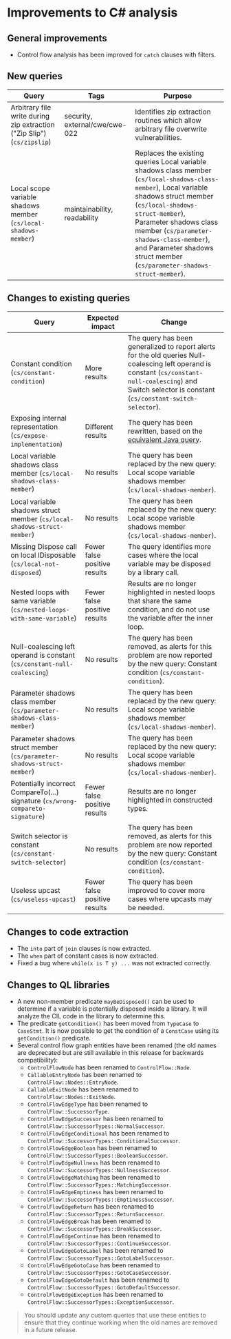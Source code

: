 # Improvements to C# analysis

## General improvements

* Control flow analysis has been improved for `catch` clauses with filters.

## New queries

| **Query**                   | **Tags**  | **Purpose**                                                        |
|-----------------------------|-----------|--------------------------------------------------------------------|
| Arbitrary file write during zip extraction ("Zip Slip") (`cs/zipslip`) | security, external/cwe/cwe-022  | Identifies zip extraction routines which allow arbitrary file overwrite vulnerabilities. |
| Local scope variable shadows member (`cs/local-shadows-member`) | maintainability, readability | Replaces the existing queries Local variable shadows class member (`cs/local-shadows-class-member`), Local variable shadows struct member (`cs/local-shadows-struct-member`), Parameter shadows class member (`cs/parameter-shadows-class-member`), and Parameter shadows struct member (`cs/parameter-shadows-struct-member`). |

## Changes to existing queries

| **Query**                  | **Expected impact**    | **Change**                                                       |
|----------------------------|------------------------|------------------------------------------------------------------|
| Constant condition (`cs/constant-condition`) | More results | The query has been generalized to report alerts for the old queries Null-coalescing left operand is constant (`cs/constant-null-coalescing`) and Switch selector is constant (`cs/constant-switch-selector`). |
| Exposing internal representation (`cs/expose-implementation`) | Different results | The query has been rewritten, based on the [equivalent Java query](https://help.semmle.com/wiki/display/JAVA/Exposing+internal+representation). |
| Local variable shadows class member (`cs/local-shadows-class-member`) | No results | The query has been replaced by the new query: Local scope variable shadows member  (`cs/local-shadows-member`). |
| Local variable shadows struct member (`cs/local-shadows-struct-member`) | No results | The query has been replaced by the new query: Local scope variable shadows member  (`cs/local-shadows-member`). |
| Missing Dispose call on local IDisposable (`cs/local-not-disposed`) | Fewer false positive results | The query identifies more cases where the local variable may be disposed by a library call. |
| Nested loops with same variable (`cs/nested-loops-with-same-variable`) | Fewer false positive results | Results are no longer highlighted in nested loops that share the same condition, and do not use the variable after the inner loop. |
| Null-coalescing left operand is constant (`cs/constant-null-coalescing`) | No results | The query has been removed, as alerts for this problem are now reported by the new query: Constant condition (`cs/constant-condition`). |
| Parameter shadows class member (`cs/parameter-shadows-class-member`) | No results | The query has been replaced by the new query: Local scope variable shadows member  (`cs/local-shadows-member`). |
| Parameter shadows struct member (`cs/parameter-shadows-struct-member`) | No results | The query has been replaced by the new query: Local scope variable shadows member  (`cs/local-shadows-member`). |
| Potentially incorrect CompareTo(...) signature (`cs/wrong-compareto-signature`) | Fewer false positive results | Results are no longer highlighted in constructed types. |
| Switch selector is constant (`cs/constant-switch-selector`) | No results | The query has been removed, as alerts for this problem are now reported by the new query: Constant condition (`cs/constant-condition`). |
| Useless upcast (`cs/useless-upcast`) | Fewer false positive results | The query has been improved to cover more cases where upcasts may be needed. |

## Changes to code extraction

* The `into` part of `join` clauses is now extracted.
* The `when` part of constant cases is now extracted.
* Fixed a bug where `while(x is T y) ...` was not extracted correctly.

## Changes to QL libraries

* A new non-member predicate `mayBeDisposed()` can be used to determine if a variable is potentially disposed inside a library. It will analyze the CIL code in the library to determine this.
* The predicate `getCondition()` has been moved from `TypeCase` to `CaseStmt`. It is now possible to get the condition of a `ConstCase` using its `getCondition()` predicate.
* Several control flow graph entities have been renamed (the old names are deprecated but are still available in this release for backwards compatibility):
  - `ControlFlowNode` has been renamed to `ControlFlow::Node`.
  - `CallableEntryNode` has been renamed to `ControlFlow::Nodes::EntryNode`.
  - `CallableExitNode` has been renamed to `ControlFlow::Nodes::ExitNode`.
  - `ControlFlowEdgeType` has been renamed to `ControlFlow::SuccessorType`.
  - `ControlFlowEdgeSuccessor` has been renamed to `ControlFlow::SuccessorTypes::NormalSuccessor`.
  - `ControlFlowEdgeConditional` has been renamed to `ControlFlow::SuccessorTypes::ConditionalSuccessor`.
  - `ControlFlowEdgeBoolean` has been renamed to `ControlFlow::SuccessorTypes::BooleanSuccessor`.
  - `ControlFlowEdgeNullness` has been renamed to `ControlFlow::SuccessorTypes::NullnessSuccessor`.
  - `ControlFlowEdgeMatching` has been renamed to `ControlFlow::SuccessorTypes::MatchingSuccessor`.
  - `ControlFlowEdgeEmptiness` has been renamed to `ControlFlow::SuccessorTypes::EmptinessSuccessor`.
  - `ControlFlowEdgeReturn` has been renamed to `ControlFlow::SuccessorTypes::ReturnSuccessor`.
  - `ControlFlowEdgeBreak` has been renamed to `ControlFlow::SuccessorTypes::BreakSuccessor`.
  - `ControlFlowEdgeContinue` has been renamed to `ControlFlow::SuccessorTypes::ContinueSuccessor`.
  - `ControlFlowEdgeGotoLabel` has been renamed to `ControlFlow::SuccessorTypes::GotoLabelSuccessor`.
  - `ControlFlowEdgeGotoCase` has been renamed to `ControlFlow::SuccessorTypes::GotoCaseSuccessor`.
  - `ControlFlowEdgeGotoDefault` has been renamed to `ControlFlow::SuccessorTypes::GotoDefaultSuccessor`.
  - `ControlFlowEdgeException` has been renamed to `ControlFlow::SuccessorTypes::ExceptionSuccessor`.

> You should update any custom queries that use these entities to ensure that they continue working when the old names are removed in a future release.
